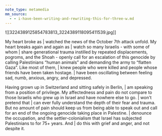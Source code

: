 ```yaml
---
note_type: metamedia
mm_source:
  - - i-have-been-writing-and-rewriting-this-for-three-w.md
---
```


![[3224389125854783813_3224389118095411539.jpg]]

My heart broke as | watched the news of the October 7th
attack unfold. My heart breaks again and again as |
watch so many Israelis - with some of whom | share
generational trauma instilled by repeated displacements,
pogroms, and the Shoah - openly call for an escalation
of this genocide by calling Palestinians “human animals”
and demanding the army to “flatten Gaza”. Like most of
them, | knew people who were killed and people whose
friends have been taken hostage. | have been oscillating
between feeling sad, numb, anxious, angry, and
depressed.

Having grown up in Switzerland and sitting safely in
Berlin, | am speaking from a position of privilege. My
affectedness and pain do not compare to those Israelis
who grew up in Israel and have nowhere else to go. |
won't pretend that | can ever fully understand the depth
of their fear and trauma. But no amount of pain should
keep us from being able to speak out and call for an end
of the ongoing genocide taking place in Palestine. |
denounce the occupation, and the settler-colonialism
that Israel has subjected Palestinians to for 75+ years.
And | do this with grief and anger, and not despite it.

